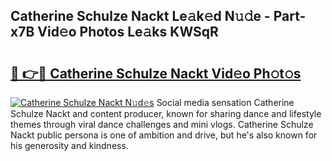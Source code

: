 ## Catherine Schulze Nackt Le𝚊k𝚎d N𝚞𝚍e - Part-x7B Vid𝚎o Photos Le𝚊ks KWSqR

# <h2><a href="http://fb72oc.evod.top/?m=Catherine+Schulze+Nackt">🔗 👉🔴 Catherine Schulze Nackt Vid𝚎o Ph𝚘t𝚘s</a></h2>

[![Catherine Schulze Nackt N𝚞d𝚎s](https://i.imgur.com/8V9OHl7.gif)](http://fb72oc.evod.top/?m=Catherine+Schulze+Nackt)
Social media sensation Catherine Schulze Nackt and content producer, known for sharing dance and lifestyle themes through viral dance challenges and mini vlogs. Catherine Schulze Nackt public persona is one of ambition and drive, but he's also known for his generosity and kindness. 
